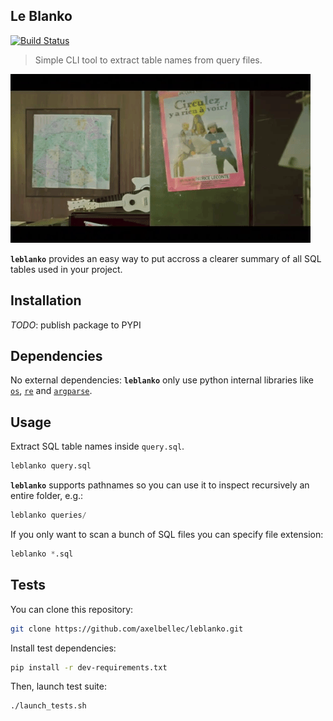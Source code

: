 ## Le Blanko

[![Build Status](https://travis-ci.org/axelbellec/leblanko.svg?branch=master)](https://travis-ci.org/axelbellec/leblanko)

> Simple CLI tool to extract table names from query files.

![leblanko](docs/leblanko.gif)

__`leblanko`__ provides an easy way to put accross a clearer summary of all SQL tables used in your project. 

## Installation

*TODO*: publish package to PYPI

## Dependencies

No external dependencies: __`leblanko`__ only use python internal libraries like [`os`](https://docs.python.org/3.5/library/os.html), [`re`](https://docs.python.org/3.5/library/re.html) and [`argparse`](https://docs.python.org/3.5/library/argparse.html).

## Usage

Extract SQL table names inside `query.sql`. 

```python
leblanko query.sql
```

__`leblanko`__ supports pathnames so you can use it to inspect recursively an entire folder, e.g.:

```python
leblanko queries/
```

If you only want to scan a bunch of SQL files you can specify file extension:

```python
leblanko *.sql
```

## Tests

You can clone this repository:
```bash
git clone https://github.com/axelbellec/leblanko.git
```
Install test dependencies:
```bash
pip install -r dev-requirements.txt
``` 
Then, launch test suite:
```bash
./launch_tests.sh
```

